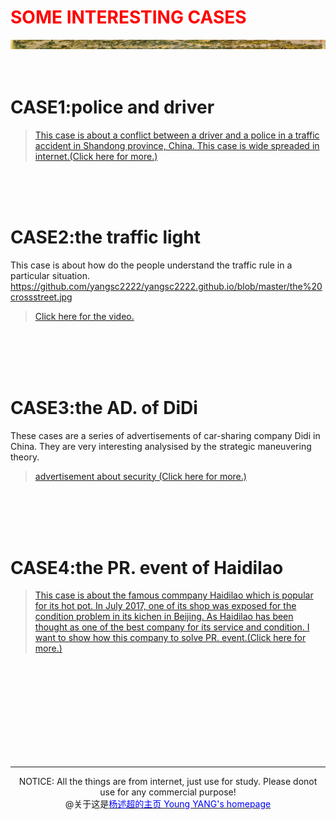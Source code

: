       
# <font color="#ff0000">SOME INTERESTING CASES</font>
<img src="image/清明上河图.jpg">
  <br/><br/> <br/>   
 
# CASE1:police and driver   
> [This case is about a conflict between a driver and a police in a traffic accident in Shandong province, China. This case is wide spreaded in internet.(Click here for more.)](http://v.youku.com/v_show/id_XMjg5MzQ3NTQ2OA==.html?spm=a2h0k.8191407.0.0&from=s1.8-1-1.2)
            
<br/><br/><br/>
              
# CASE2:the traffic light   
This case is about how do the people understand the traffic rule in a particular situation.
  <https://github.com/yangsc2222/yangsc2222.github.io/blob/master/the%20crossstreet.jpg>
> [Click here for the video.](http://v.youku.com/v_show/id_XMzY5NTU5OTk2MA==.html)
    
<br/><br/><br/><br/>
                 
                 
# CASE3:the AD. of DiDi   
These cases are a series of advertisements of car-sharing company Didi in China. They are very interesting analysised by the strategic maneuvering theory.
> [advertisement about security (Click here for more.)](https://v.qq.com/x/page/v05052qkpmu.html)
    
<br/><br/><br/><br/>

# CASE4:the PR. event of Haidilao   
> <a href="case4">This case is about the famous commpany Haidilao which is popular for its hot pot. In July 2017, one of its shop was exposed for the condition problem in its kichen in Beijing. As Haidilao has been thought as one of the best company for its service and condition. I want to show how this company to solve PR. event.(Click here for more.)</a>

    
<br/><br/><br/><br/><br/><br/><br/><br/>  

      
 <content><hr color="ff0000"></content>
     
<center>NOTICE: All the things are from internet, just use for study. Please donot use for any commercial purpose!</center>  
<center>@关于这是<a href="http://yangshuchao.com"><font color="0000ff">杨述超的主页 Young YANG's homepage</font></a></center> 

<center><script type="text/javascript">var cnzz_protocol = (("https:" == document.location.protocol) ? " https://" : " http://");document.write(unescape("%3Cspan id='cnzz_stat_icon_1271680563'%3E%3C/span%3E%3Cscript src='" + cnzz_protocol + "s22.cnzz.com/z_stat.php%3Fid%3D1271680563%26show%3Dpic' type='text/javascript'%3E%3C/script%3E"));</script></center>

